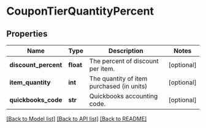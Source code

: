 # CouponTierQuantityPercent

## Properties
Name | Type | Description | Notes
------------ | ------------- | ------------- | -------------
**discount_percent** | **float** | The percent of discount per item. | [optional] 
**item_quantity** | **int** | The quantity of item purchased (in units) | [optional] 
**quickbooks_code** | **str** | Quickbooks accounting code. | [optional] 

[[Back to Model list]](../README.md#documentation-for-models) [[Back to API list]](../README.md#documentation-for-api-endpoints) [[Back to README]](../README.md)


